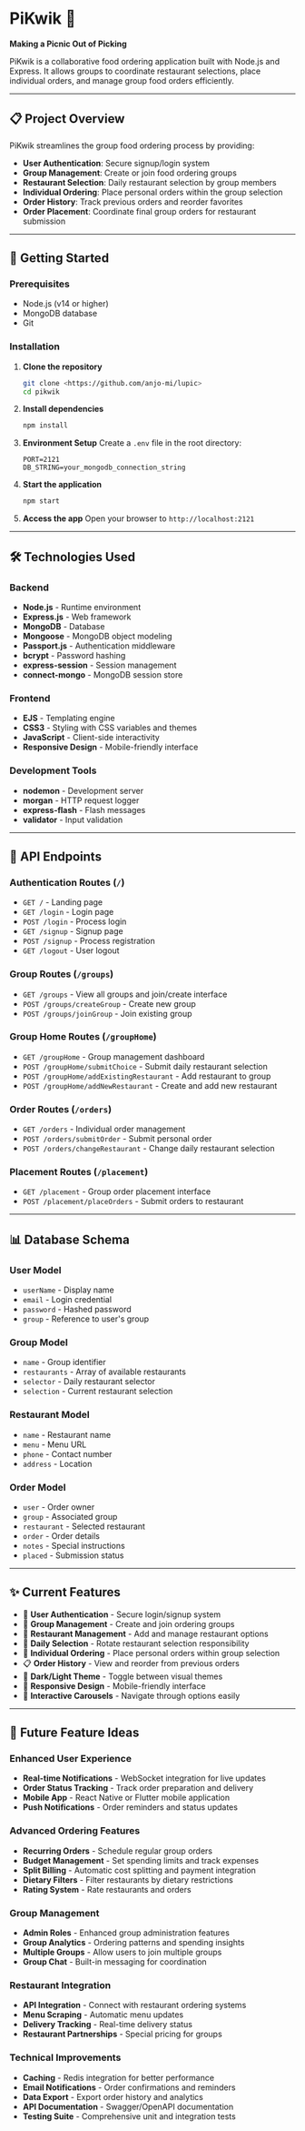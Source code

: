 # PiKwik 🍕

**Making a Picnic Out of Picking**

PiKwik is a collaborative food ordering application built with Node.js and Express. It allows groups to coordinate restaurant selections, place individual orders, and manage group food orders efficiently.

---

## 📋 Project Overview

PiKwik streamlines the group food ordering process by providing:
- **User Authentication**: Secure signup/login system
- **Group Management**: Create or join food ordering groups
- **Restaurant Selection**: Daily restaurant selection by group members
- **Individual Ordering**: Place personal orders within the group selection
- **Order History**: Track previous orders and reorder favorites
- **Order Placement**: Coordinate final group orders for restaurant submission

---

## 🚀 Getting Started

### Prerequisites
- Node.js (v14 or higher)
- MongoDB database
- Git

### Installation

1. **Clone the repository**
   ```bash
   git clone <https://github.com/anjo-mi/lupic>
   cd pikwik
   ```

2. **Install dependencies**
   ```bash
   npm install
   ```

3. **Environment Setup**
   Create a `.env` file in the root directory:
   ```env
   PORT=2121
   DB_STRING=your_mongodb_connection_string
   ```

4. **Start the application**
   ```bash
   npm start
   ```

5. **Access the app**
   Open your browser to `http://localhost:2121`

---

## 🛠 Technologies Used

### Backend
- **Node.js** - Runtime environment
- **Express.js** - Web framework
- **MongoDB** - Database
- **Mongoose** - MongoDB object modeling
- **Passport.js** - Authentication middleware
- **bcrypt** - Password hashing
- **express-session** - Session management
- **connect-mongo** - MongoDB session store

### Frontend
- **EJS** - Templating engine
- **CSS3** - Styling with CSS variables and themes
- **JavaScript** - Client-side interactivity
- **Responsive Design** - Mobile-friendly interface

### Development Tools
- **nodemon** - Development server
- **morgan** - HTTP request logger
- **express-flash** - Flash messages
- **validator** - Input validation

---

## 🔗 API Endpoints

### Authentication Routes (`/`)
- `GET /` - Landing page
- `GET /login` - Login page
- `POST /login` - Process login
- `GET /signup` - Signup page
- `POST /signup` - Process registration
- `GET /logout` - User logout

### Group Routes (`/groups`)
- `GET /groups` - View all groups and join/create interface
- `POST /groups/createGroup` - Create new group
- `POST /groups/joinGroup` - Join existing group

### Group Home Routes (`/groupHome`)
- `GET /groupHome` - Group management dashboard
- `POST /groupHome/submitChoice` - Submit daily restaurant selection
- `POST /groupHome/addExistingRestaurant` - Add restaurant to group
- `POST /groupHome/addNewRestaurant` - Create and add new restaurant

### Order Routes (`/orders`)
- `GET /orders` - Individual order management
- `POST /orders/submitOrder` - Submit personal order
- `POST /orders/changeRestaurant` - Change daily restaurant selection

### Placement Routes (`/placement`)
- `GET /placement` - Group order placement interface
- `POST /placement/placeOrders` - Submit orders to restaurant

---

## 📊 Database Schema

### User Model
- `userName` - Display name
- `email` - Login credential
- `password` - Hashed password
- `group` - Reference to user's group

### Group Model
- `name` - Group identifier
- `restaurants` - Array of available restaurants
- `selector` - Daily restaurant selector
- `selection` - Current restaurant selection

### Restaurant Model
- `name` - Restaurant name
- `menu` - Menu URL
- `phone` - Contact number
- `address` - Location

### Order Model
- `user` - Order owner
- `group` - Associated group
- `restaurant` - Selected restaurant
- `order` - Order details
- `notes` - Special instructions
- `placed` - Submission status

---

## ✨ Current Features

- 🔐 **User Authentication** - Secure login/signup system
- 👥 **Group Management** - Create and join ordering groups
- 🏪 **Restaurant Management** - Add and manage restaurant options
- 📅 **Daily Selection** - Rotate restaurant selection responsibility
- 🛒 **Individual Ordering** - Place personal orders within group selection
- 📋 **Order History** - View and reorder from previous orders
- 🎨 **Dark/Light Theme** - Toggle between visual themes
- 📱 **Responsive Design** - Mobile-friendly interface
- 🎠 **Interactive Carousels** - Navigate through options easily

---

## 🔮 Future Feature Ideas

### Enhanced User Experience
- **Real-time Notifications** - WebSocket integration for live updates
- **Order Status Tracking** - Track order preparation and delivery
- **Mobile App** - React Native or Flutter mobile application
- **Push Notifications** - Order reminders and status updates

### Advanced Ordering Features
- **Recurring Orders** - Schedule regular group orders
- **Budget Management** - Set spending limits and track expenses
- **Split Billing** - Automatic cost splitting and payment integration
- **Dietary Filters** - Filter restaurants by dietary restrictions
- **Rating System** - Rate restaurants and orders

### Group Management
- **Admin Roles** - Enhanced group administration features
- **Group Analytics** - Ordering patterns and spending insights
- **Multiple Groups** - Allow users to join multiple groups
- **Group Chat** - Built-in messaging for coordination

### Restaurant Integration
- **API Integration** - Connect with restaurant ordering systems
- **Menu Scraping** - Automatic menu updates
- **Delivery Tracking** - Real-time delivery status
- **Restaurant Partnerships** - Special pricing for groups

### Technical Improvements
- **Caching** - Redis integration for better performance
- **Email Notifications** - Order confirmations and reminders
- **Data Export** - Export order history and analytics
- **API Documentation** - Swagger/OpenAPI documentation
- **Testing Suite** - Comprehensive unit and integration tests






